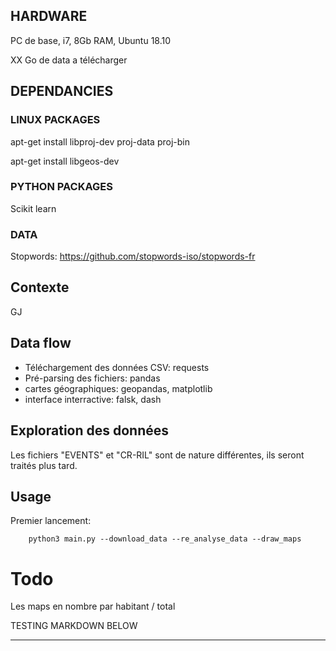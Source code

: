 
## HARDWARE

PC de base, i7, 8Gb RAM, Ubuntu 18.10

XX Go de data a télécharger

## DEPENDANCIES

### LINUX PACKAGES

apt-get install libproj-dev proj-data proj-bin

apt-get install libgeos-dev

### PYTHON PACKAGES

Scikit learn

### DATA

Stopwords: https://github.com/stopwords-iso/stopwords-fr


## Contexte

GJ

## Data flow

- Téléchargement des données CSV: requests
- Pré-parsing des fichiers: pandas
- cartes géographiques: geopandas, matplotlib
- interface interractive: falsk, dash


## Exploration des données

Les fichiers "EVENTS" et "CR-RIL" sont de nature différentes, ils seront traités plus tard.




## Usage

Premier lancement:

        python3 main.py --download_data --re_analyse_data --draw_maps

# Todo

Les maps en nombre par habitant / total

TESTING MARKDOWN BELOW

************************
